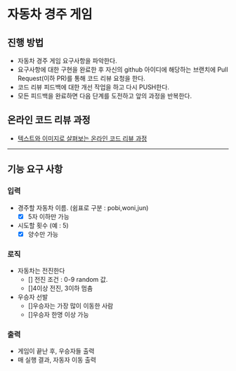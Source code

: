 # 자동차 경주 게임

## 진행 방법

* 자동차 경주 게임 요구사항을 파악한다.
* 요구사항에 대한 구현을 완료한 후 자신의 github 아이디에 해당하는 브랜치에 Pull Request(이하 PR)를 통해 코드 리뷰 요청을 한다.
* 코드 리뷰 피드백에 대한 개선 작업을 하고 다시 PUSH한다.
* 모든 피드백을 완료하면 다음 단계를 도전하고 앞의 과정을 반복한다.

## 온라인 코드 리뷰 과정

* [텍스트와 이미지로 살펴보는 온라인 코드 리뷰 과정](https://github.com/next-step/nextstep-docs/tree/master/codereview)

----

## 기능 요구 사항

### 입력

- 경주할 자동차 이름. (쉼표로 구분 : pobi,woni,jun)
    - [x] 5자 이하만 가능
- 시도할 횟수 (예 : 5)
    - [x] 양수만 가능

### 로직

- 자동차는 전진한다
    - [] 전진 조건 : 0-9 random 값.
    - []4이상 전진, 3이하 멈춤
- 우승자 선발
    - []우승자는 가장 많이 이동한 사람
    - []우승자 한명 이상 가능

### 출력

- 게임이 끝난 후, 우승자들 출력
- 매 실행 결과, 자동자 이동 출력 
